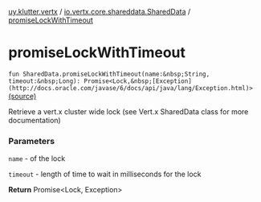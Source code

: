[uy.klutter.vertx](../index.md) / [io.vertx.core.shareddata.SharedData](index.md) / [promiseLockWithTimeout](.)


# promiseLockWithTimeout
`fun SharedData.promiseLockWithTimeout(name:&nbsp;String, timeout:&nbsp;Long): Promise<Lock,&nbsp;[Exception](http://docs.oracle.com/javase/6/docs/api/java/lang/Exception.html)>` [(source)](https://github.com/kohesive/klutter/blob/master/vertx3-jdk8/src/main/kotlin/uy/klutter/vertx/VertxSharedData.kt#L61)

Retrieve a vert.x cluster wide lock (see Vert.x SharedData class for more documentation)

### Parameters
`name` - of the lock

`timeout` - length of time to wait in milliseconds for the lock

**Return**
Promise&lt;Lock, Exception&gt;


